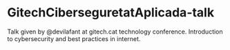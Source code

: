 # GitechCiberseguretatAplicada-talk
Talk given by @devilafant at gitech.cat technology conference. Introduction to cybersecurity and best practices in internet.
